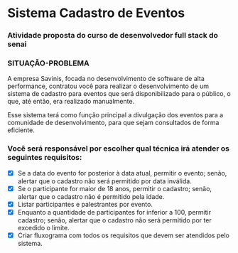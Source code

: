 # Sistema Cadastro de Eventos

### Atividade proposta do curso de desenvolvedor full stack do senai


### SITUAÇÃO-PROBLEMA
A empresa Savinis, focada no desenvolvimento de software de alta performance, contratou você para realizar o desenvolvimento de um sistema de cadastro para eventos que será disponibilizado para o público, o que, até então, era realizado manualmente.

Esse sistema terá como função principal a divulgação dos eventos para a comunidade de desenvolvimento, para que sejam consultados de forma eficiente.

### Você será responsável por escolher qual técnica irá atender os seguintes requisitos:

- [x] Se a data do evento for posterior à data atual, permitir o evento; senão, alertar que o cadastro não será permitido por data inválida.
- [x] Se o participante for maior de 18 anos, permitir o cadastro; senão, alertar que o cadastro não é permitido pela idade.
- [x] Listar participantes e palestrantes por evento.
- [x] Enquanto a quantidade de participantes for inferior a 100, permitir cadastro; senão, alertar que o cadastro não será permitido por ter excedido o limite.
- [x] Criar fluxograma com todos os requisitos que devem ser atendidos pelo sistema.